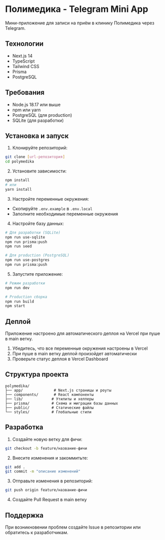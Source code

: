 # Полимедика - Telegram Mini App

Мини-приложение для записи на приём в клинику Полимедика через Telegram.

## Технологии

- Next.js 14
- TypeScript
- Tailwind CSS
- Prisma
- PostgreSQL

## Требования

- Node.js 18.17 или выше
- npm или yarn
- PostgreSQL (для production)
- SQLite (для разработки)

## Установка и запуск

1. Клонируйте репозиторий:
```bash
git clone [url-репозитория]
cd polymedika
```

2. Установите зависимости:
```bash
npm install
# или
yarn install
```

3. Настройте переменные окружения:
- Скопируйте `.env.example` в `.env.local`
- Заполните необходимые переменные окружения

4. Настройте базу данных:
```bash
# Для разработки (SQLite)
npm run use-sqlite
npm run prisma:push
npm run seed

# Для production (PostgreSQL)
npm run use-postgres
npm run prisma:push
```

5. Запустите приложение:
```bash
# Режим разработки
npm run dev

# Production сборка
npm run build
npm start
```

## Деплой

Приложение настроено для автоматического деплоя на Vercel при пуше в main ветку.

1. Убедитесь, что все переменные окружения настроены в Vercel
2. При пуше в main ветку деплой произойдет автоматически
3. Проверьте статус деплоя в Vercel Dashboard

## Структура проекта

```
polymedika/
├── app/              # Next.js страницы и роуты
├── components/       # React компоненты
├── lib/             # Утилиты и хелперы
├── prisma/          # Схема и миграции базы данных
├── public/          # Статические файлы
└── styles/          # Глобальные стили
```

## Разработка

1. Создайте новую ветку для фичи:
```bash
git checkout -b feature/название-фичи
```

2. Внесите изменения и закоммитьте:
```bash
git add .
git commit -m "описание изменений"
```

3. Отправьте изменения в репозиторий:
```bash
git push origin feature/название-фичи
```

4. Создайте Pull Request в main ветку

## Поддержка

При возникновении проблем создайте Issue в репозитории или обратитесь к разработчикам. 